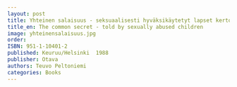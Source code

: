 ```yaml
---
layout: post
title: Yhteinen salaisuus - seksuaalisesti hyväksikäytetyt lapset kertovat
title_en: The common secret - told by sexually abused children
image: yhteinensalaisuus.jpg
order: 
ISBN: 951-1-10401-2
published: Keuruu/Helsinki  1988
publisher: Otava
authors: Teuvo Peltoniemi
categories: Books
--- 
```


